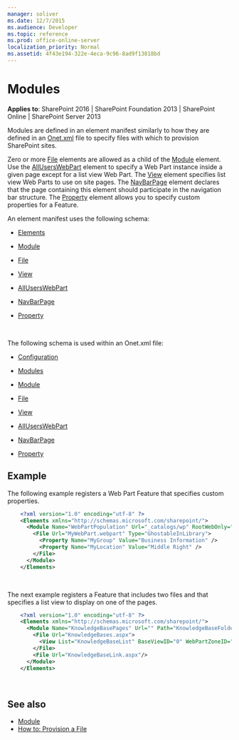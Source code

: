 ```yaml
---
manager: soliver
ms.date: 12/7/2015
ms.audience: Developer
ms.topic: reference
ms.prod: office-online-server
localization_priority: Normal
ms.assetid: 4f43e194-322e-4eca-9c96-8ad9f13818bd
---
```


# Modules

**Applies to**: SharePoint 2016 | SharePoint Foundation 2013 | SharePoint Online | SharePoint Server 2013

Modules are defined in an element manifest similarly to how they are defined in an [Onet.xml](https://msdn.microsoft.com/library/b99d6657-d9ae-4135-a43c-c58cdfcdc6c1(Office.15).aspx) file to specify files with which to provision SharePoint sites.

Zero or more [File](file-element-module.md) elements are allowed as a child of the [Module](module-element-module.md) element. Use the [AllUsersWebPart](alluserswebpart-element-module.md) element to specify a Web Part instance inside a given page except for a list view Web Part. The [View](view-element-module.md) element specifies list view Web Parts to use on site pages. The [NavBarPage](navbarpage-element-module.md) element declares that the page containing this element should participate in the navigation bar structure. The [Property](property-element-module.md) element allows you to specify custom properties for a Feature.

An element manifest uses the following schema:

- [Elements](elements-element-module.md)

- [Module](module-element-module.md)

- [File](file-element-module.md)

- [View](view-element-module.md)

- [AllUsersWebPart](alluserswebpart-element-module.md)

- [NavBarPage](navbarpage-element-module.md)

- [Property](property-element-module.md)

<br/>

The following schema is used within an Onet.xml file:

- [Configuration](configuration-element-site.md)

- [Modules](modules-element-site.md)

- [Module](module-element-site.md)

- [File](file-element.md)

- [View](view-element-module.md)

- [AllUsersWebPart](alluserswebpart-element-site.md)

- [NavBarPage](navbarpage-element-sitemodule.md)

- [Property](property-element-sitemodule.md)

## Example

The following example registers a Web Part Feature that specifies custom properties.

```XML 
    <?xml version="1.0" encoding="utf-8" ?>
    <Elements xmlns="http://schemas.microsoft.com/sharepoint/">
      <Module Name="WebPartPopulation" Url="_catalogs/wp" RootWebOnly="TRUE">
        <File Url="MyWebPart.webpart" Type="GhostableInLibrary">
          <Property Name="MyGroup" Value="Business Information" />
          <Property Name="MyLocation" Value="Middle Right" />
        </File>
      </Module>
    </Elements>
```

<br/>

The next example registers a Feature that includes two files and that specifies a list view to display on one of the pages.

```XML 
    <?xml version="1.0" encoding="utf-8" ?>
    <Elements xmlns="http://schemas.microsoft.com/sharepoint/">
      <Module Name="KnowledgeBasePages" Url="" Path="KnowledgeBaseFolder">
        <File Url="KnowledgeBases.aspx">
          <View List="KnowledgeBaseList" BaseViewID="0" WebPartZoneID="Left" WebPartOrder="0" />
        </File>
        <File Url="KnowledgeBaseLink.aspx"/>
      </Module>
    </Elements>
```

<br/>

## See also

- [Module](https://msdn.microsoft.com/library/e5eeed6e-d785-496d-82b5-08d153588045(Office.15).aspx)
- [How to: Provision a File](https://msdn.microsoft.com/library/438d5a75-7f39-4fa9-a365-d86e8ba967b6(Office.15).aspx)








